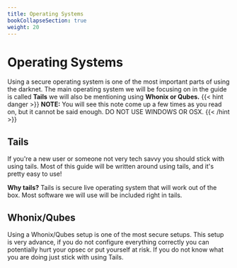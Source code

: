 ```yaml
---
title: Operating Systems
bookCollapseSection: true
weight: 20
---
```


# Operating Systems

Using a secure operating system is one of the most important parts of using the darknet. The main operating system we will be focusing on in the guide is called **Tails** we will also be mentioning using **Whonix or Qubes.** 
{{< hint danger >}}
**NOTE:** You will see this note come up a few times as you read on, but it cannot be said enough. DO NOT USE WINDOWS OR OSX. 
{{< /hint >}}
## Tails

If you're a new user or someone not very tech savvy you should stick with using tails. Most of this guide will be written around using tails, and it's pretty easy to use!

**Why tails?**
Tails is secure live operating system that will work out of the box. Most software we will use will be included right in tails. 

## Whonix/Qubes

Using a Whonix/Qubes setup is one of the most secure setups. This setup is very advance, if you do not configure everything correctly you can potentially hurt your opsec or put yourself at risk. If you do not know what you are doing just stick with using Tails.
